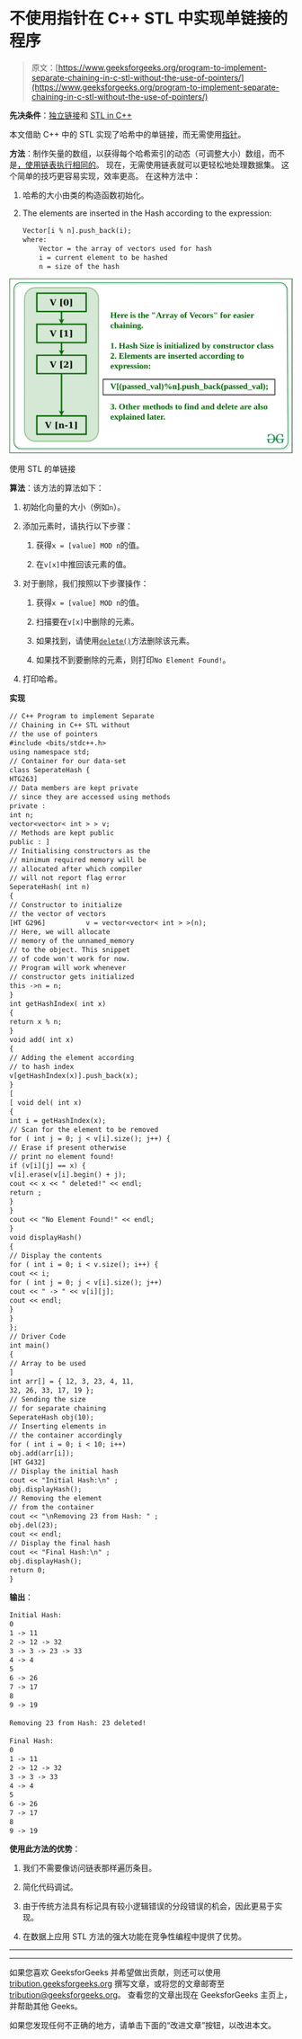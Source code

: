 # 不使用指针在 C++ STL 中实现单链接的程序

> 原文：[https://www.geeksforgeeks.org/program-to-implement-separate-chaining-in-c-stl-without-the-use-of-pointers/](https://www.geeksforgeeks.org/program-to-implement-separate-chaining-in-c-stl-without-the-use-of-pointers/)

**先决条件**：[独立链接](https://www.geeksforgeeks.org/hashing-set-2-separate-chaining/)和 [STL in C++](https://www.geeksforgeeks.org/the-c-standard-template-library-stl/)

本文借助 C++ 中的 STL 实现了哈希中的单链接，而无需使用[指针](https://www.geeksforgeeks.org/pointers-in-c-and-c-set-1-introduction-arithmetic-and-array/)。

**方法**：制作矢量的数组，以获得每个哈希索引的动态（可调整大小）数组，而不是[，使用链表执行相同的](https://www.geeksforgeeks.org/c-program-hashing-chaining/)。 现在，无需使用链表就可以更轻松地处理数据集。 这个简单的技巧更容易实现，效率更高。 在这种方法中：

1.  哈希的大小由类的构造函数初始化。

2.  The elements are inserted in the Hash according to the expression:

    ```
    Vector[i % n].push_back(i);
    where:
        Vector = the array of vectors used for hash
        i = current element to be hashed
        n = size of the hash

    ```

[![](img/9bf222b917ac1f2a6903a3706d83f577.png)](https://media.geeksforgeeks.org/wp-content/cdn-uploads/20200227131935/Separate-Chaining-without-pointers.png)

使用 STL 的单链接

**算法**：该方法的算法如下：

1.  初始化向量的大小（例如`n`）。

2.  添加元素时，请执行以下步骤：

    1.  获得`x = [value] MOD n`的值。

    2.  在`v[x]`中推回该元素的值。

3.  对于删除，我们按照以下步骤操作：

    1.  获得`x = [value] MOD n`的值。

    2.  扫描要在`v[x]`中删除的元素。

    3.  如果找到，请使用[`delete()`](https://www.geeksforgeeks.org/vector-erase-and-clear-in-cpp/)方法删除该元素。

    4.  如果找不到要删除的元素，则打印`No Element Found!`。

4.  打印哈希。

**实现**

```
// C++ Program to implement Separate
// Chaining in C++ STL without
// the use of pointers
#include <bits/stdc++.h>
using namespace std;
// Container for our data-set
class SeperateHash {
HTG263]
// Data members are kept private
// since they are accessed using methods
private :
int n;
vector<vector< int > > v;
// Methods are kept public
public : ]
// Initialising constructors as the
// minimum required memory will be
// allocated after which compiler
// will not report flag error
SeperateHash( int n)
{
// Constructor to initialize
// the vector of vectors
[HT G296]          v = vector<vector< int > >(n);
// Here, we will allocate
// memory of the unnamed_memory
// to the object. This snippet
// of code won't work for now.
// Program will work whenever
// constructor gets initialized
this ->n = n;
}
int getHashIndex( int x)
{
return x % n;
}
void add( int x)
{
// Adding the element according
// to hash index
v[getHashIndex(x)].push_back(x);
}
[
[ void del( int x)
{
int i = getHashIndex(x);
// Scan for the element to be removed
for ( int j = 0; j < v[i].size(); j++) {
// Erase if present otherwise
// print no element found!
if (v[i][j] == x) {
v[i].erase(v[i].begin() + j);
cout << x << " deleted!" << endl;
return ;
}
}
cout << "No Element Found!" << endl;
}
void displayHash()
{
// Display the contents
for ( int i = 0; i < v.size(); i++) {
cout << i;
for ( int j = 0; j < v[i].size(); j++)
cout << " -> " << v[i][j];
cout << endl;
}
}
};
// Driver Code
int main()
{
// Array to be used
]
int arr[] = { 12, 3, 23, 4, 11,
32, 26, 33, 17, 19 };
// Sending the size
// for separate chaining
SeperateHash obj(10);
// Inserting elements in
// the container accordingly
for ( int i = 0; i < 10; i++)
obj.add(arr[i]);
[HT G432]
// Display the initial hash
cout << "Initial Hash:\n" ;
obj.displayHash();
// Removing the element
// from the container
cout << "\nRemoving 23 from Hash: " ;
obj.del(23);
cout << endl;
// Display the final hash
cout << "Final Hash:\n" ;
obj.displayHash();
return 0;
}
```

**输出**：

```
Initial Hash:
0
1 -> 11
2 -> 12 -> 32
3 -> 3 -> 23 -> 33
4 -> 4
5
6 -> 26
7 -> 17
8
9 -> 19

Removing 23 from Hash: 23 deleted!

Final Hash:
0
1 -> 11
2 -> 12 -> 32
3 -> 3 -> 33
4 -> 4
5
6 -> 26
7 -> 17
8
9 -> 19

```

**使用此方法的优势**：

1.  我们不需要像访问链表那样遍历条目。

2.  简化代码调试。

3.  由于传统方法具有标记具有较小逻辑错误的分段错误的机会，因此更易于实现。

4.  在数据上应用 STL 方法的强大功能在竞争性编程中提供了优势。


* * *

* * *

如果您喜欢 GeeksforGeeks 并希望做出贡献，则还可以使用 [tribution.geeksforgeeks.org](https://contribute.geeksforgeeks.org/) 撰写文章，或将您的文章邮寄至 tribution@geeksforgeeks.org。 查看您的文章出现在 GeeksforGeeks 主页上，并帮助其他 Geeks。

如果您发现任何不正确的地方，请单击下面的“改进文章”按钮，以改进本文。